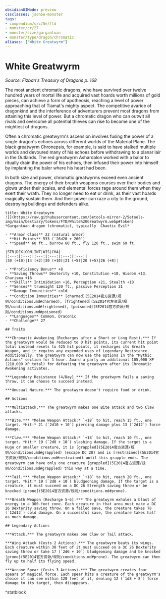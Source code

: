 ```yaml
---
obsidianUIMode: preview
cssclasses: json5e-monster
tags:
- compendium/src/5e/ftd
- monster/cr/27
- monster/size/gargantuan
- monster/type/dragon/chromatic
aliases: ["White Greatwyrm"]
---
```

# White Greatwyrm
*Source: Fizban's Treasury of Dragons p. 168*  

The most ancient chromatic dragons, who have survived over twelve hundred years of mortal life and acquired vast hoards worth millions of gold pieces, can achieve a form of apotheosis, reaching a level of power approaching that of Tiamat's mighty aspect. The competitive avarice of dragonkind and the interference of adventurers prevent most dragons from attaining this level of power. But a chromatic dragon who can outwit all rivals and overcome all potential thieves can rise to become one of the mightiest of dragons.

Often a chromatic greatwyrm's ascension involves fusing the power of a single dragon's echoes across different worlds of the Material Plane. The black greatwyrm Chronepsis, for example, is said to have stalked multiple worlds and devoured many of his echoes before withdrawing to a planar lair in the Outlands. The red greatwyrm Ashardalon worked with a balor to ritually drain the power of his echoes, then infused their power into himself by implanting the balor where his heart had been.

In both size and power, chromatic greatwyrms exceed even ancient dragons. The energy of their breath weapons courses over their bodies and glows under their scales, and elemental forces rage around them when they exert their wrath. They no longer need to eat or drink, as their vast hoards magically sustain them. And their power can raze a city to the ground, destroying buildings and defenders alike.

```ad-statblock
title: White Greatwyrm
![](https://raw.githubusercontent.com/5etools-mirror-2/5etools-img/main/bestiary/tokens/FTD/White%20Greatwyrm.webp#token)
*Gargantuan dragon (chromatic), typically  Chaotic Evil*

- **Armor Class** 22 (natural armor)
- **Hit Points** 533 (`26d20 + 260`)
- **Speed** 60 ft., burrow 60 ft., fly 120 ft., swim 60 ft.

|STR|DEX|CON|INT|WIS|CHA|
|:---:|:---:|:---:|:---:|:---:|:---:|
|30 (+10)|14 (+2)|30 (+10)|21 (+5)|20 (+5)|26 (+8)|

- **Proficiency Bonus** +8
- **Saving Throws** Dexterity +10, Constitution +18, Wisdom +13, Charisma +16
- **Skills** Intimidation +16, Perception +21, Stealth +10
- **Senses** truesight 120 ft., passive Perception 31
- **Damage Immunities** cold
- **Condition Immunities** [charmed](5E2014官方资源/规则/conditions.md#charmed), [frightened](5E2014官方资源/规则/conditions.md#frightened), [poisoned](5E2014官方资源/规则/conditions.md#poisoned)
- **Languages** Common, Draconic
- **Challenge** 27

## Traits

***Chromatic Awakening (Recharges after a Short or Long Rest).*** If the greatwyrm would be reduced to 0 hit points, its current hit point total instead resets to 425 hit points, it recharges its Breath Weapon, and it regains any expended uses of Legendary Resistance. Additionally, the greatwyrm can now use the options in the "Mythic Actions" section for 1 hour. Award a party an additional 105,000 XP (210,000 XP total) for defeating the greatwyrm after its Chromatic Awakening activates.

***Legendary Resistance (4/Day).*** If the greatwyrm fails a saving throw, it can choose to succeed instead.

***Unusual Nature.*** The greatwyrm doesn't require food or drink.

## Actions

***Multiattack.*** The greatwyrm makes one Bite attack and two Claw attacks.

***Bite.*** *Melee Weapon Attack:* `+18` to hit, reach 15 ft., one target. *Hit:* 21 (`2d10 + 10`) piercing damage plus 13 (`2d12`) force damage.

***Claw.*** *Melee Weapon Attack:* `+18` to hit, reach 10 ft., one target. *Hit:* 19 (`2d8 + 10`) slashing damage. If the target is a Huge or smaller creature, it is [grappled](5E2014官方资源/规则/conditions.md#grappled) (escape DC 20) and is [restrained](5E2014官方资源/规则/conditions.md#restrained) until this grapple ends. The greatwyrm can have only one creature [grappled](5E2014官方资源/规则/conditions.md#grappled) this way at a time.

***Tail.*** *Melee Weapon Attack:* `+18` to hit, reach 20 ft., one target. *Hit:* 19 (`2d8 + 10`) bludgeoning damage. If the target is a creature, it must succeed on a DC 26 Strength saving throw or be knocked [prone](5E2014官方资源/规则/conditions.md#prone).

***Breath Weapon (Recharge 5-6).*** The greatwyrm exhales a blast of energy in a 300-foot cone. Each creature in that area must make a DC 26 Dexterity saving throw. On a failed save, the creature takes 78 (`12d12`) cold damage. On a successful save, the creature takes half as much damage.

## Legendary Actions

***Attack.*** The greatwyrm makes one Claw or Tail attack.

***Wing Attack (Costs 2 Actions).*** The greatwyrm beats its wings. Each creature within 30 feet of it must succeed on a DC 26 Dexterity saving throw or take 17 (`2d6 + 10`) bludgeoning damage and be knocked [prone](5E2014官方资源/规则/conditions.md#prone). The greatwyrm can then fly up to half its flying speed.

***Arcane Spear (Costs 3 Actions).*** The greatwyrm creates four spears of magical force. Each spear hits a creature of the greatwyrm's choice it can see within 120 feet of it, dealing 12 (`1d8 + 8`) force damage to its target, then disappears.
```
^statblock